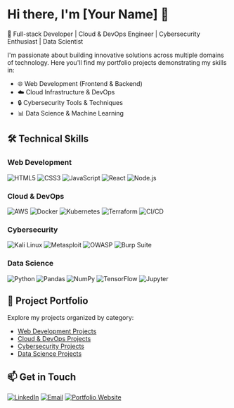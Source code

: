 # Hi there, I'm [Your Name] 👋

🚀 Full-stack Developer | Cloud & DevOps Engineer | Cybersecurity Enthusiast | Data Scientist

I'm passionate about building innovative solutions across multiple domains of technology. Here you'll find my portfolio projects demonstrating my skills in:

- 🌐 Web Development (Frontend & Backend)
- ☁️ Cloud Infrastructure & DevOps
- 🔒 Cybersecurity Tools & Techniques
- 📊 Data Science & Machine Learning

## 🛠️ Technical Skills

### Web Development
![HTML5](https://img.shields.io/badge/-HTML5-E34F26?style=flat&logo=html5&logoColor=white)
![CSS3](https://img.shields.io/badge/-CSS3-1572B6?style=flat&logo=css3&logoColor=white)
![JavaScript](https://img.shields.io/badge/-JavaScript-F7DF1E?style=flat&logo=javascript&logoColor=black)
![React](https://img.shields.io/badge/-React-61DAFB?style=flat&logo=react&logoColor=black)
![Node.js](https://img.shields.io/badge/-Node.js-339933?style=flat&logo=node.js&logoColor=white)

### Cloud & DevOps
![AWS](https://img.shields.io/badge/-AWS-232F3E?style=flat&logo=amazon-aws)
![Docker](https://img.shields.io/badge/-Docker-2496ED?style=flat&logo=docker&logoColor=white)
![Kubernetes](https://img.shields.io/badge/-Kubernetes-326CE5?style=flat&logo=kubernetes&logoColor=white)
![Terraform](https://img.shields.io/badge/-Terraform-623CE4?style=flat&logo=terraform&logoColor=white)
![CI/CD](https://img.shields.io/badge/-CI/CD-FF6C37?style=flat&logo=github-actions&logoColor=white)

### Cybersecurity
![Kali Linux](https://img.shields.io/badge/-Kali_Linux-557C94?style=flat&logo=kalilinux&logoColor=white)
![Metasploit](https://img.shields.io/badge/-Metasploit-EA2D2D?style=flat)
![OWASP](https://img.shields.io/badge/-OWASP-000000?style=flat&logo=owasp&logoColor=white)
![Burp Suite](https://img.shields.io/badge/-Burp_Suite-000000?style=flat)

### Data Science
![Python](https://img.shields.io/badge/-Python-3776AB?style=flat&logo=python&logoColor=white)
![Pandas](https://img.shields.io/badge/-Pandas-150458?style=flat&logo=pandas)
![NumPy](https://img.shields.io/badge/-NumPy-013243?style=flat&logo=numpy)
![TensorFlow](https://img.shields.io/badge/-TensorFlow-FF6F00?style=flat&logo=tensorflow)
![Jupyter](https://img.shields.io/badge/-Jupyter-F37626?style=flat&logo=jupyter&logoColor=white)

## 📂 Project Portfolio

Explore my projects organized by category:

- [Web Development Projects](#web-development)
- [Cloud & DevOps Projects](#cloud--devops)
- [Cybersecurity Projects](#cybersecurity)
- [Data Science Projects](#data-science)

## 📫 Get in Touch

[![LinkedIn](https://img.shields.io/badge/-LinkedIn-0A66C2?style=flat&logo=linkedin)](https://linkedin.com/in/yourprofile)
[![Email](https://img.shields.io/badge/-Email-D14836?style=flat&logo=gmail&logoColor=white)](mailto:youremail@example.com)
[![Portfolio Website](https://img.shields.io/badge/-Portfolio-4285F4?style=flat&logo=google-chrome&logoColor=white)](https://yourportfolio.com)
